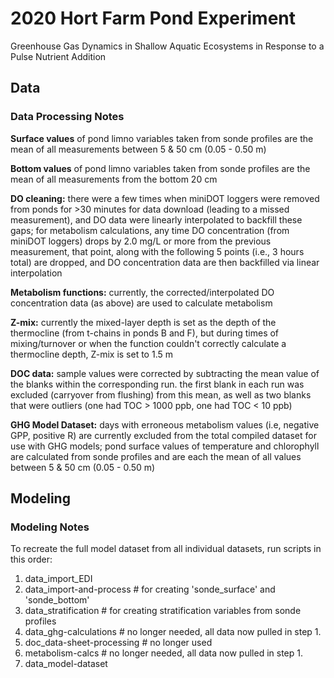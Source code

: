 # 2020 Hort Farm Pond Experiment

Greenhouse Gas Dynamics in Shallow Aquatic Ecosystems in Response to a Pulse Nutrient Addition


## Data

### Data Processing Notes

**Surface values** of pond limno variables taken from sonde profiles are the mean of all measurements between 5 & 50 cm (0.05 - 0.50 m)

**Bottom values** of pond limno variables taken from sonde profiles are the mean of all measurements from the bottom 20 cm

**DO cleaning:** there were a few times when miniDOT loggers were removed from ponds for >30 minutes for data download (leading to a missed measurement), and DO data were linearly interpolated to backfill these gaps; for metabolism calculations, any time DO concentration (from miniDOT loggers) drops by 2.0 mg/L or more from the previous measurement, that point, along with the following 5 points (i.e., 3 hours total) are dropped, and DO concentration data are then backfilled via linear interpolation 

**Metabolism functions:** currently, the corrected/interpolated DO concentration data (as above) are used to calculate metabolism

**Z-mix:** currently the mixed-layer depth is set as the depth of the thermocline (from t-chains in ponds B and F), but during times of mixing/turnover or when the function couldn't correctly calculate a thermocline depth, Z-mix is set to 1.5 m

**DOC data:** sample values were corrected by subtracting the mean value of the blanks within the corresponding run. the first blank in each run was excluded (carryover from flushing) from this mean, as well as two blanks that were outliers (one had TOC > 1000 ppb, one had TOC < 10 ppb) 

**GHG Model Dataset:** days with erroneous metabolism values (i.e, negative GPP, positive R) are currently excluded from the total compiled dataset for use with GHG models; pond surface values of temperature and chlorophyll are calculated from sonde profiles and are each the mean of all values between 5 & 50 cm (0.05 - 0.50 m)



## Modeling

### Modeling Notes
To recreate the full model dataset from all individual datasets, run scripts in this order:

   1. data_import_EDI
   2. data_import-and-process  # for creating 'sonde_surface' and 'sonde_bottom'
   3. data_stratification  # for creating stratification variables from sonde profiles
   4. data_ghg-calculations  # no longer needed, all data now pulled in step 1.
   5. doc_data-sheet-processing  # no longer used
   6. metabolism-calcs  # no longer needed, all data now pulled in step 1.
   7. data_model-dataset


